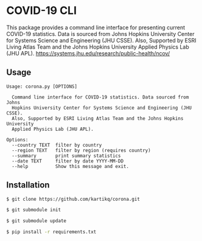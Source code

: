 # COVID-19 CLI

This package provides a command line interface for presenting current COVID-19 statistics. 
Data is sourced from Johns Hopkins University Center for Systems Science and Engineering (JHU CSSE). 
Also, Supported by ESRI Living Atlas Team and the Johns Hopkins University Applied Physics Lab (JHU APL).
https://systems.jhu.edu/research/public-health/ncov/
## Usage
```
Usage: corona.py [OPTIONS]

  Command line interface for COVID-19 statistics. Data sourced from Johns
  Hopkins University Center for Systems Science and Engineering (JHU CSSE).
  Also, Supported by ESRI Living Atlas Team and the Johns Hopkins University
  Applied Physics Lab (JHU APL).

Options:
  --country TEXT  filter by country
  --region TEXT   filter by region (requires country)
  --summary       print summary statistics
  --date TEXT     filter by date YYYY-MM-DD
  --help          Show this message and exit.
```

## Installation

```bash
$ git clone https://github.com/kartikq/corona.git 

$ git submodule init

$ git submodule update

$ pip install -r requirements.txt
```
